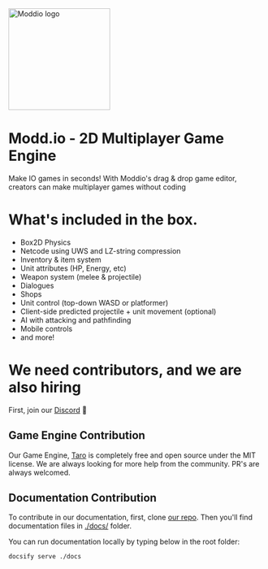 <a href="https://modd.io">
  <img src="https://res.cloudinary.com/davvp7lix/image/fetch/w_300,f_auto/https://www.modd.io/_next/static/media/logo.08e05f95.svg?w=3840&q=75" width="200" alt="Moddio logo">
</a>

# Modd.io - 2D Multiplayer Game Engine
Make IO games in seconds! With Moddio's drag & drop game editor, creators can make multiplayer games without coding




# What's included in the box.
- Box2D Physics
- Netcode using UWS and LZ-string compression
- Inventory & item system
- Unit attributes (HP, Energy, etc)
- Weapon system (melee & projectile)
- Dialogues
- Shops
- Unit control (top-down WASD or platformer)
- Client-side predicted projectile + unit movement (optional)
- AI with attacking and pathfinding
- Mobile controls
- and more!

# We need contributors, and we are also hiring
First, join our [Discord](https://discord.gg/XRe8T7K) :mechanical_arm:
## Game Engine Contribution
  Our Game Engine, [Taro](https://github.com/moddio/taro2) is completely free and open source under the MIT license. We are always looking for more help from the community. PR's are always welcomed.
  
## Documentation Contribution
To contribute in our documentation, first, clone [our repo](https://github.com/moddio/taro2). Then you'll find documentation files in [./docs/](https://github.com/moddio/taro2/tree/master/docs) folder.

You can run documentation locally by typing below in the root folder:
```
docsify serve ./docs
```
